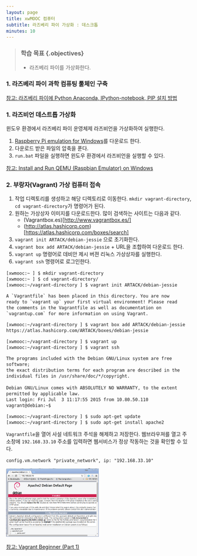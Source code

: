```yaml
---
layout: page
title: xwMOOC 컴퓨터
subtitle: 라즈베리 파이 가상화 : 데스크톱
minutes: 10
---
```


> ### 학습 목표 {.objectives}
>
> * 라즈베리 파이를 가상화한다.

### 1. 라즈베리 파이 과학 컴퓨팅 툴체인 구축


[참고: 라즈베리 파이에 Python Anaconda, IPython-notebook, PIP 설치 방법](http://gongnorina.tistory.com/42)

### 1. 라즈비언 데스트톱 가상화

윈도우 환경에서 라즈베리 파이 운영체제 라즈비언을 가상화하여 실행한다.

1. [Raspberry Pi emulation for Windows](http://sourceforge.net/projects/rpiqemuwindows/)를 다운로드 한다.
1. 다운로드 받은 파일의 압축을 푼다.
1. `run.bat` 파일을 실행하면 윈도우 환경에서 라즈비언을 실행할 수 있다.

[참고: Install and Run QEMU (Raspbian Emulator) on Windows](https://www.youtube.com/watch?v=rj1QCSJjysM)

### 2. 부랑자(Vagrant) 가상 컴퓨터 접속

1. 작업 디렉토리를 생성하고 해당 디렉토리로 이동한다. `mkdir vagrant-directory`, `cd vagrant-directory`가 명령어가 된다.
1. 원하는 가상상자 이미지를 다운로드한다. 많이 검색하는 사이트는 다음과 같다.
    - (Vagrantbox.es)[http://www.vagrantbox.es/] 
    - (http://atlas.hashicorp.com)[https://atlas.hashicorp.com/boxes/search]
1. `vagrant init ARTACK/debian-jessie` 으로 초기화한다.
1. `vagrant box add ARTACK/debian-jessie` + URL을 조합하여 다운로드 한다.
1. `vagrant up` 명령어로 데비안 제시 버젼 리눅스 가상상자를 실행한다.
1. `vagrant ssh` 명령어로 로그인한다.

~~~ {.shell}
[xwmooc:~ ] $ mkdir vagrant-directory
[xwmooc:~ ] $ cd vagrant-directory/
[xwmooc:~/vagrant-directory ] $ vagrant init ARTACK/debian-jessie
~~~

~~~ {.output}
A `Vagrantfile` has been placed in this directory. You are now
ready to `vagrant up` your first virtual environment! Please read
the comments in the Vagrantfile as well as documentation on
`vagrantup.com` for more information on using Vagrant.
~~~

~~~ {.shell}
[xwmooc:~/vagrant-directory ] $ vagrant box add ARTACK/debian-jessie https://atlas.hashicorp.com/ARTACK/boxes/debian-jessie
~~~

~~~{.shell}
[xwmooc:~/vagrant-directory ] $ vagrant up
[xwmooc:~/vagrant-directory ] $ vagrant ssh
~~~

~~~ {.outpu}
The programs included with the Debian GNU/Linux system are free software;
the exact distribution terms for each program are described in the
individual files in /usr/share/doc/*/copyright.

Debian GNU/Linux comes with ABSOLUTELY NO WARRANTY, to the extent
permitted by applicable law.
Last login: Fri Jul  3 11:17:55 2015 from 10.80.50.110
vagrant@debian:~$
~~~

~~~ {.shell}
[xwmooc:~/vagrant-directory ] $ sudo apt-get update
[xwmooc:~/vagrant-directory ] $ sudo apt-get install apache2
~~~

`Vagrantfile`을 열어 사설 네트워크 주석을 해제하고 저장한다. 웹브라우져를 열고 주소창에 `192.168.33.10` 주소를 입력하면 웹서비스가 정상 작동하는 것을 확인할 수 있다.

~~~ {.shell}
config.vm.network "private_network", ip: "192.168.33.10"
~~~

<img src="fig/virtual-vagrant-apache.png" width="50%" />

[참고: Vagrant Beginner (Part 1)](https://www.youtube.com/watch?v=ZGUEjZckijA)














